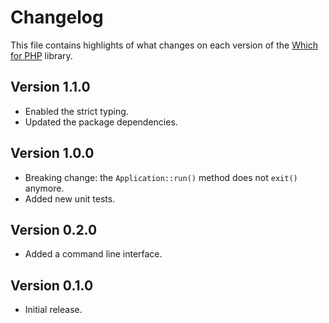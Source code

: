 # Changelog
This file contains highlights of what changes on each version of the [Which for PHP](https://github.com/cedx/which.php) library.

## Version 1.1.0
- Enabled the strict typing.
- Updated the package dependencies.

## Version 1.0.0
- Breaking change: the `Application::run()` method does not `exit()` anymore.
- Added new unit tests.

## Version 0.2.0
- Added a command line interface.

## Version 0.1.0
- Initial release.
